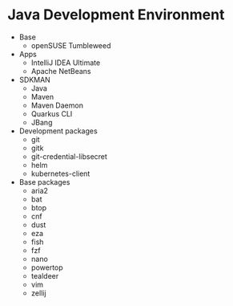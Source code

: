 # Java Development Environment

- Base
    - openSUSE Tumbleweed
- Apps
    - IntelliJ IDEA Ultimate
    - Apache NetBeans
- SDKMAN
    - Java
    - Maven
    - Maven Daemon
    - Quarkus CLI
    - JBang
- Development packages
  - git
  - gitk
  - git-credential-libsecret
  - helm
  - kubernetes-client
- Base packages
    - aria2
    - bat
    - btop
    - cnf
    - dust
    - eza
    - fish
    - fzf
    - nano
    - powertop
    - tealdeer
    - vim
    - zellij
